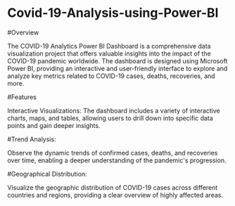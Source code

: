 # Covid-19-Analysis-using-Power-BI
#Overview

The COVID-19 Analytics Power BI Dashboard is a comprehensive data visualization project that offers valuable insights into the impact of the COVID-19 pandemic worldwide. The dashboard is designed using Microsoft Power BI, providing an interactive and user-friendly interface to explore and analyze key metrics related to COVID-19 cases, deaths, recoveries, and more.

#Features

Interactive Visualizations: The dashboard includes a variety of interactive charts, maps, and tables, allowing users to drill down into specific data points and gain deeper insights.

#Trend Analysis:

Observe the dynamic trends of confirmed cases, deaths, and recoveries over time, enabling a deeper understanding of the pandemic's progression.

#Geographical Distribution:

Visualize the geographic distribution of COVID-19 cases across different countries and regions, providing a clear overview of highly affected areas.





